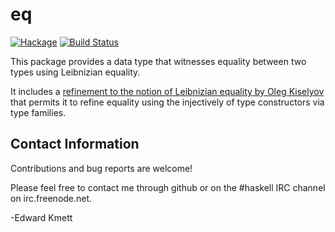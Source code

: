 eq
==

[![Hackage](https://img.shields.io/hackage/v/eq.svg)](https://hackage.haskell.org/package/eq) [![Build Status](https://github.com/ekmett/eq/workflows/Haskell-CI/badge.svg)](https://github.com/ekmett/eq/actions?query=workflow%3AHaskell-CI)

This package provides a data type that witnesses equality between two types using Leibnizian equality.

It includes a [refinement to the notion of Leibnizian equality by Oleg Kiselyov](http://www.haskell.org/pipermail/haskell-cafe/2010-May/077177.html)
that permits it to refine equality using the injectively of type constructors via type families.

Contact Information
-------------------

Contributions and bug reports are welcome!

Please feel free to contact me through github or on the #haskell IRC channel on irc.freenode.net.

-Edward Kmett
